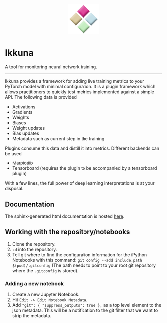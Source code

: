 <p align="center">
<img src="./logo.png" alt="logo" width="100"/>
</p>

# Ikkuna
A tool for monitoring neural network training.

---

Ikkuna provides a framework for adding live training metrics to your PyTorch
model with minimal configuration. It is a plugin framework which allows
practitioners to quickly test metrics implemented against a simple API. The
following data is provided

* Activations
* Gradients
* Weights
* Biases
* Weight updates
* Bias updates
* Metadata such as current step in the training

Plugins consume this data and distill it into metrics. Different backends can be
used

* Matplotlib
* Tensorboard (requires the plugin to be accompanied by a tensorboard plugin)

With a few lines, the full power of deep learning interpretations is at your
disposal.

## Documentation
The sphinx-generated html documentation is hosted [here](https://peltarion.github.io/ai_ikkuna/).

## Working with the repository/notebooks
1. Clone the repository.
1. `cd` into the repository.
1. Tell git where to find the configuration information for the iPython Notebooks with this command: `git config --add include.path $(pwd)/.gitconfig` (The path needs to point to your root git repository where the `.gitconfig` is stored).

### Adding a new notebook
1. Create a new Jupyter Notebook.
1. Hit `Edit -> Edit Notebook Metadata`.
1. Add `"git": { "suppress_outputs": true },` as a top level element to the json metadata. This will be a notification to the git filter that we want to strip the metadata.

